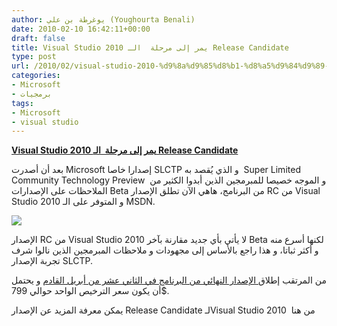 ```yaml
---
author: يوغرطة بن علي (Youghourta Benali)
date: 2010-02-10 16:42:11+00:00
draft: false
title: Visual Studio 2010 يمر إلى مرحلة  الـ Release Candidate
type: post
url: /2010/02/visual-studio-2010-%d9%8a%d9%85%d8%b1-%d8%a5%d9%84%d9%89-%d9%85%d8%b1%d8%ad%d9%84%d8%a9-%d8%a7%d9%84%d9%80-release-candidate/
categories:
- Microsoft
- برمجيات
tags:
- Microsoft
- visual studio
---
```


[**Visual Studio 2010 يمر إلى مرحلة  الـ Release Candidate**](http://www.it-scoop.com/2010/02/visual-studio-2010-%d9%8a%d9%85%d8%b1-%d8%a5%d9%84%d9%89-%d9%85%d8%b1%d8%ad%d9%84%d8%a9-%d8%a7%d9%84%d9%80-release-candidate/)


بعد أن أصدرت Microsoft إصدارا خاصا SLCTP و الذي يُقصد به  Super Limited Community Technology Preview  و الموجه خصيصا للمبرمجين الذين أبدوا الكثير من الملاحظات على الإصدارات Beta من البرنامج، هاهي الآن تطلق الإصدار RC من Visual Studio 2010 و المتوفر على الـ MSDN.

[![](http://www.microsoft.com/visualstudio/en-us/content/images/vs2010_logo.png)
](http://www.it-scoop.com/2010/02/visual-studio-2010-%d9%8a%d9%85%d8%b1-%d8%a5%d9%84%d9%89-%d9%85%d8%b1%d8%ad%d9%84%d8%a9-%d8%a7%d9%84%d9%80-release-candidate/)

الإصدار RC من Visual Studio 2010 لا يأتي بأي جديد مقارنة بآخر Beta لكنها أسرع منه و أكثر ثباتا، و هذا راجع بالأساس إلى مجهودات و ملاحظات المبرمجين الذين نالوا شرف تجربة الإصدار SLCTP.

من المرتقب إطلاق[ الإصدار النهائي من البرنامج في الثاني عشر من أبريل القادم](http://www.it-scoop.com/2010/01/%D8%AA%D8%B1%D9%82%D8%A8-%D8%A5%D8%B7%D9%84%D8%A7%D9%82-%D9%83%D9%84-%D9%85%D9%86-visual-studio-2010-%D9%88-net-framework-4-%D9%81%D9%8A-%D8%A7%D9%84%D8%AB%D8%A7%D9%86%D9%8A-%D8%B9%D8%B4%D8%B1-%D9%85/) و يحتمل أن يكون سعر الترخيص الواحد حوالي 799$.

يمكن معرفة المزيد عن الإصدار Release Candidate لـVisual Studio 2010  من هنا
